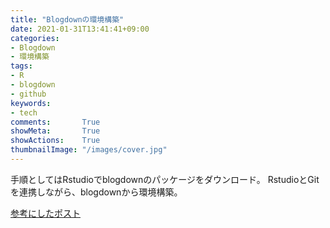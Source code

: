 ```yaml
---
title: "Blogdownの環境構築"
date: 2021-01-31T13:41:41+09:00
categories:
- Blogdown
- 環境構築
tags:
- R
- blogdown
- github
keywords:
- tech
comments:       True
showMeta:       True
showActions:    True
thumbnailImage: "/images/cover.jpg"
---
```



手順としてはRstudioでblogdownのパッケージをダウンロード。
RstudioとGitを連携しながら、blogdownから環境構築。


[参考にしたポスト](https://ytake2.github.io/blog2/post/blogdown/)

